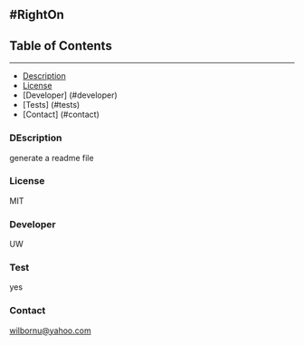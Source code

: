 
#RightOn
-----------------
## Table of Contents
--------------------
* [Description](#description)
* [License](#licence)
* [Developer] (#developer)
* [Tests] (#tests)
* [Contact] (#contact)


### DEscription
generate a readme file

### License
MIT

### Developer
UW

### Test
yes

### Contact
wilbornu@yahoo.com